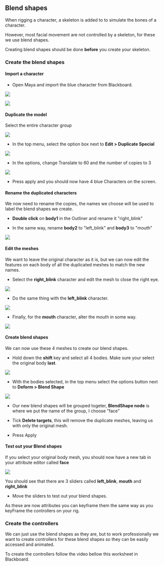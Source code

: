 ## Blend shapes

When rigging a character, a skeleton is added to to simulate the bones of a character. 

However, most facial movement are not controlled by a skeleton, for these we use blend shapes.

Creating blend shapes should be done **before** you create your skeleton.

### Create the blend shapes

#### Import a character

- Open Maya and import the blue character from Blackboard.

![](images/import_model.png)

![](images/import_character.png)

#### Duplicate the model

Select the entire character group

![](images/select_body.png)

- In the top menu, select the option box next to **Edit > Duplicate Special**

![](images/duplicate_special.png)

- In the options, change Translate to 60 and the number of copies to 3

![](images/duplicate_special_options.png)

- Press apply and you should now have 4 blue Characters on the screen.

#### Rename the duplicated characters

We now need to rename the copies, the names we choose will be used to label the blend shapes we create.

- **Double click** on **body1** in the Outliner and rename it "right_blink"

- In the same way, rename **body2** to "left_blink" and
**body3** to "mouth"

![](images/rename_bodies.png)


#### Edit the meshes

We want to leave the original character as it is, but we can now edit the features on each body of all the duplicated meshes to match the new names.

- Select the **right_blink** character and edit the mesh to close the right eye.

![](images/right_blink.png)

- Do the same thing with the **left_blink** character.

![](images/left_blink.png)

- Finally, for the **mouth** character, alter the mouth in some way.

![](images/mouth.png)


#### Create blend shapes

We can now use these 4 meshes to create our blend shapes.

- Hold down the **shift** key and select all 4 bodies. Make sure your select the original body **last**.

![](images/bodies.png)

- With the bodies selected, in the top menu select the options button next to **Deform > Blend Shape** 

![](images/blend_shape_options.png)


- Our new blend shapes will be grouped togeter, **BlendShape node** is where we put the name of the group, I choose "face"

- Tick **Delete targets**, this will remove the duplicate meshes, leaving us with only the original mesh.

- Press Apply

#### Test out your Blend shapes

If you select your original body mesh, you should now have a new tab in your attribute editor called **face**

![](images/face_blend_shapes.png)

You should see that there are 3 sliders called **left_blink**, **mouth** and **right_blink**

- Move the sliders to test out your blend shapes.

As these are now attributes you can keyframe them the same way as you keyFrame the controllers on your rig. 

### Create the controllers

We can just use the blend shapes as they are, but to work professionally we want to create controllers for these blend shapes so they can be easily accessed and animated.

To create the controllers follow the video bellow this worksheet in Blackboard.



